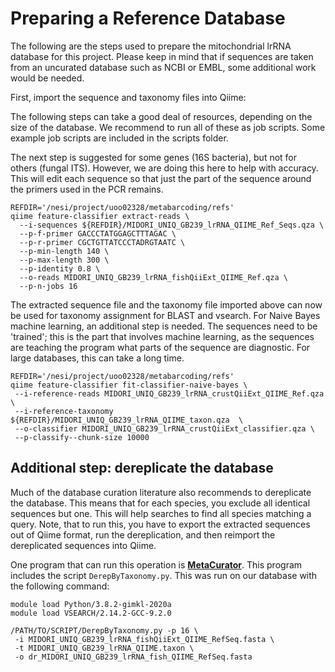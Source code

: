 # Preparing a Reference Database

The following are the steps used to prepare the mitochondrial lrRNA database for this project. Please keep in mind that if sequences are taken from an uncurated database such as NCBI or EMBL, some additional work would be needed. 

First, import the sequence and taxonomy files into Qiime:



The following steps can take a good deal of resources, depending on the size of the database. We recommend to run all of these as job scripts. Some example job scripts are included in the scripts folder. 

The next step is suggested for some genes (16S bacteria), but not for others (fungal ITS). However, we are doing this here to help with accuracy. This will edit each sequence so that just the part of the sequence around the primers used in the PCR remains. 

```
REFDIR='/nesi/project/uoo02328/metabarcoding/refs'
qiime feature-classifier extract-reads \
  --i-sequences ${REFDIR}/MIDORI_UNIQ_GB239_lrRNA_QIIME_Ref_Seqs.qza \
  --p-f-primer GACCCTATGGAGCTTTAGAC \
  --p-r-primer CGCTGTTATCCCTADRGTAATC \
  --p-min-length 140 \
  --p-max-length 300 \
  --p-identity 0.8 \
  --o-reads MIDORI_UNIQ_GB239_lrRNA_fishQiiExt_QIIME_Ref.qza \
  --p-n-jobs 16
```

The extracted sequence file and the taxonomy file imported above can now be used for taxonomy assignment for BLAST and vsearch. For Naive Bayes machine learning, an additional step is needed. The sequences need to be 'trained'; this is the part that involves machine learning, as the sequences are teaching the program what parts of the sequence are diagnostic. For large databases, this can take a long time. 

```
REFDIR='/nesi/project/uoo02328/metabarcoding/refs'
qiime feature-classifier fit-classifier-naive-bayes \
 --i-reference-reads MIDORI_UNIQ_GB239_lrRNA_crustQiiExt_QIIME_Ref.qza \
 --i-reference-taxonomy ${REFDIR}/MIDORI_UNIQ_GB239_lrRNA_QIIME_taxon.qza  \
 --o-classifier MIDORI_UNIQ_GB239_lrRNA_crustQiiExt_classifier.qza \
 --p-classify--chunk-size 10000
```

## Additional step: dereplicate the database

Much of the database curation literature also recommends to dereplicate the database. This means that for each species, you exclude all identical sequences but one. This will help searches to find all species matching a query. Note, that to run this, you have to export the extracted sequences out of Qiime format, run the dereplication, and then reimport the dereplicated sequences into Qiime.

One program that can run this operation is [**MetaCurator**](https://github.com/RTRichar/MetaCurator). This program includes the script `DerepByTaxonomy.py`. This was run on our database with the following command:

```
module load Python/3.8.2-gimkl-2020a
module load VSEARCH/2.14.2-GCC-9.2.0

/PATH/TO/SCRIPT/DerepByTaxonomy.py -p 16 \
 -i MIDORI_UNIQ_GB239_lrRNA_fishQiiExt_QIIME_RefSeq.fasta \
 -t MIDORI_UNIQ_GB239_lrRNA_QIIME.taxon \
 -o dr_MIDORI_UNIQ_GB239_lrRNA_fish_QIIME_RefSeq.fasta
```

